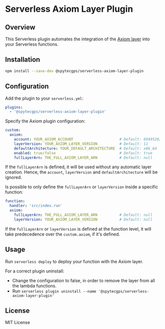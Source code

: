 # Serverless Axiom Layer Plugin

## Overview

This Serverless plugin automates the integration of the [Axiom layer](https://github.com/axiomhq/axiom-lambda-extension) into your Serverless functions.

## Installation

```bash
npm install --save-dev @spytecgps/serverless-axiom-layer-plugin
```

## Configuration
Add the plugin to your `serverless.yml`:

```yaml
plugins:
  - '@spytecgps/serverless-axiom-layer-plugin'
```

Specify the Axiom plugin configuration:

```yaml
custom:
  axiom:
    account: YOUR_AXIOM_ACCOUNT                     # Default: 694952825951
    layerVersion: YOUR_AXIOM_LAYER_VERSION          # Default: 11
    defaultArchitecture: YOUR_DEFAULT_ARCHITECTURE  # Default: x86_64
    enabled: true/false                             # Default: true
    fullLayerArn: THE_FULL_AXIOM_LAYER_ARN          # Default: null
```

If the `fullLayerArn` is defined, it will be used without any automatic layer creation. Hence, the `account`, `layerVersion` and `defaultArchitecture` will be ignored.

Is possible to only define the `fullLayerArn` or `layerVersion` inside a specific function:

```yaml
function:
  handler: 'src/index.run'
  axiom:
    fullLayerArn: THE_FULL_AXIOM_LAYER_ARN          # Default: null
    layerVersion: YOUR_AXIOM_LAYER_VERSION          # Default: null
```

If the `fullLayerArn` or `layerVersion` is defined at the function level, it will take predecedence over the `custom.axiom`, if it's defined.
## Usage

Run `serverless deploy` to deploy your function with the Axiom layer.

For a correct plugin uninstall: 
  - Change the configuration to false, in order to remove the layer from all the lambda functions.
  - Run `serverless plugin uninstall --name '@spytecgps/serverless-axiom-layer-plugin'`

## License

MIT License